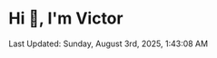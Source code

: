 <h1>Hi 👋, I'm Victor </h1>

<!--RECENT_ACTIVITY:start-->
<!--RECENT_ACTIVITY:end-->

<!--RECENT_ACTIVITY:last_update-->
Last Updated: Sunday, August 3rd, 2025, 1:43:08 AM
<!--RECENT_ACTIVITY:last_update_end-->
